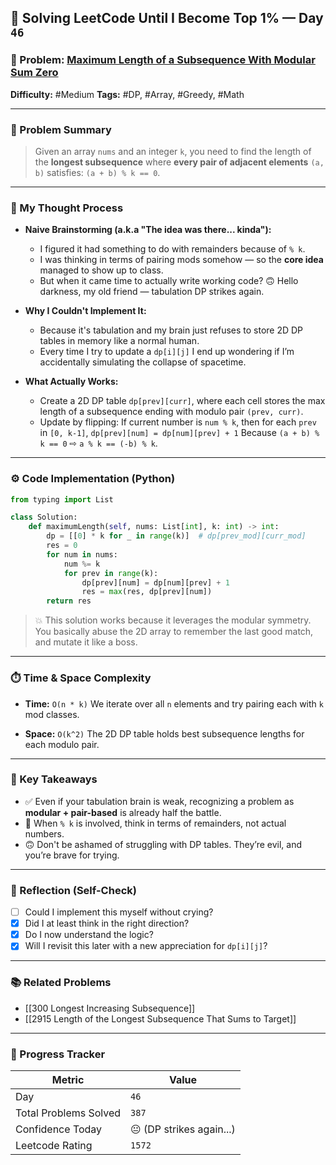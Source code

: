 ## 🧠 Solving LeetCode Until I Become Top 1% — Day `46`

### 🔹 Problem: [Maximum Length of a Subsequence With Modular Sum Zero](https://leetcode.com/problems/maximum-length-of-a-subsequence-with-modular-sum-zero)

**Difficulty:** #Medium
**Tags:** #DP, #Array, #Greedy, #Math

---

### 📝 Problem Summary

> Given an array `nums` and an integer `k`, you need to find the length of the **longest subsequence** where **every pair of adjacent elements** `(a, b)` satisfies:
> `(a + b) % k == 0`.

---

### 🧠 My Thought Process

- **Naive Brainstorming (a.k.a "The idea was there... kinda"):**

  - I figured it had something to do with remainders because of `% k`.
  - I was thinking in terms of pairing mods somehow — so the **core idea** managed to show up to class.
  - But when it came time to actually write working code?
    🙃 Hello darkness, my old friend — tabulation DP strikes again.

- **Why I Couldn't Implement It:**

  - Because it's tabulation and my brain just refuses to store 2D DP tables in memory like a normal human.
  - Every time I try to update a `dp[i][j]` I end up wondering if I’m accidentally simulating the collapse of spacetime.

- **What Actually Works:**

  - Create a 2D DP table `dp[prev][curr]`, where each cell stores the max length of a subsequence ending with modulo pair `(prev, curr)`.
  - Update by flipping:
    If current number is `num % k`, then for each `prev` in `[0, k-1]`,
    `dp[prev][num] = dp[num][prev] + 1`
    Because `(a + b) % k == 0` ⇨ `a % k == (-b) % k`.

---

### ⚙️ Code Implementation (Python)

```python
from typing import List

class Solution:
    def maximumLength(self, nums: List[int], k: int) -> int:
        dp = [[0] * k for _ in range(k)]  # dp[prev_mod][curr_mod]
        res = 0
        for num in nums:
            num %= k
            for prev in range(k):
                dp[prev][num] = dp[num][prev] + 1
                res = max(res, dp[prev][num])
        return res
```

> 💥 This solution works because it leverages the modular symmetry. You basically abuse the 2D array to remember the last good match, and mutate it like a boss.

---

### ⏱️ Time & Space Complexity

- **Time:** `O(n * k)`
  We iterate over all `n` elements and try pairing each with `k` mod classes.

- **Space:** `O(k^2)`
  The 2D DP table holds best subsequence lengths for each modulo pair.

---

### 🧩 Key Takeaways

- ✅ Even if your tabulation brain is weak, recognizing a problem as **modular + pair-based** is already half the battle.
- 🧠 When `% k` is involved, think in terms of remainders, not actual numbers.
- 🙃 Don't be ashamed of struggling with DP tables. They’re evil, and you’re brave for trying.

---

### 🔁 Reflection (Self-Check)

- [ ] Could I implement this myself without crying?
- [x] Did I at least think in the right direction?
- [x] Do I now understand the logic?
- [x] Will I revisit this later with a new appreciation for `dp[i][j]`?

---

### 📚 Related Problems

- [[300 Longest Increasing Subsequence]]
- [[2915 Length of the Longest Subsequence That Sums to Target]]

---

### 🚀 Progress Tracker

| Metric                | Value                    |
| --------------------- | ------------------------ |
| Day                   | `46`                     |
| Total Problems Solved | `387`                    |
| Confidence Today      | 😐 (DP strikes again...) |
| Leetcode Rating       | `1572`                   |
